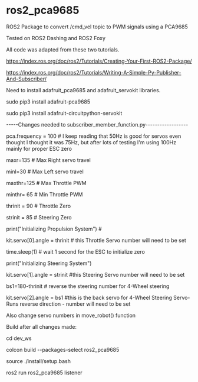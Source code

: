 # ros2_pca9685
ROS2 Package to convert /cmd_vel topic to PWM signals using a PCA9685

Tested on ROS2 Dashing and ROS2 Foxy

All code was adapted from these two tutorials.

https://index.ros.org/doc/ros2/Tutorials/Creating-Your-First-ROS2-Package/

https://index.ros.org/doc/ros2/Tutorials/Writing-A-Simple-Py-Publisher-And-Subscriber/

Need to install adafruit_pca9685 and adafruit_servokit libraries.

sudo pip3 install adafruit-pca9685

sudo pip3 install adafruit-circuitpython-servokit


-----Changes needed to subscriber_member_function.py------------------

pca.frequency = 100 # I keep reading that 50Hz is good for servos even thought I thought it was 75Hz, but after lots of testing I'm using 100Hz mainly for proper ESC zero

maxr=135 # Max Right servo travel

minl=30 # Max Left servo travel

maxthr=125 # Max Throttle PWM

minthr= 65 # Min Throttle PWM

thrinit = 90 # Throttle Zero

strinit = 85 # Steering Zero

print("Initializing Propulsion System") #

kit.servo[0].angle = thrinit # this Throttle Servo number will need to be set

time.sleep(1) # wait 1 second for the ESC to initialize zero
 
print("Initializing Steering System")

kit.servo[1].angle = strinit #this Steering Servo number will need to be set

bs1=180-thrinit # reverse the steering number for 4-Wheel steering

kit.servo[2].angle = bs1 #this is the back servo for 4-Wheel Steering Servo- Runs reverse direction - number will need to be set


Also change servo numbers in move_robot() function

Build after all changes made:


cd dev_ws

colcon build --packages-select ros2_pca9685

source ./install/setup.bash

ros2 run ros2_pca9685 listener


